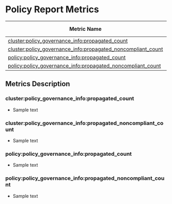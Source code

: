 # Policy Report Metrics

| Metric Name | Metric Type | Labels/Tags | Status |
|-------------|-------------|-------------|--------|
| [cluster:policy_governance_info:propagated_count](#cluster:policy_governance_info:propagated_count) |             |             |        |
| [cluster:policy_governance_info:propagated_noncompliant_count](#cluster:policy_governance_info:propagated_noncompliant_count) |             |             |        |
| [policy:policy_governance_info:propagated_count](#policy:policy_governance_info:propagated_count) |             |             |        |
| [policy:policy_governance_info:propagated_noncompliant_count](#policy:policy_governance_info:propagated_noncompliant_count) |             |             |        |

## Metrics Description

### cluster:policy_governance_info:propagated_count

- Sample text

### cluster:policy_governance_info:propagated_noncompliant_count

- Sample text

### policy:policy_governance_info:propagated_count

- Sample text

### policy:policy_governance_info:propagated_noncompliant_count

- Sample text
